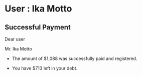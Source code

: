User : Ika Motto
=============

Successful Payment
---------------------

Dear user

Mr. Ika Motto

* The amount of $1,088 was successfully paid and registered.

* You have $713 left in your debt.
  
  ##
